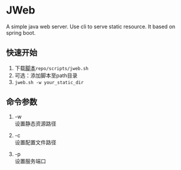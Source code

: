 # JWeb

A simple java web server. Use cli to serve static resource. It based on spring boot.

## 快速开始

1. 下载[脚本](https://gitlab.com/JiangTJ/jweb/raw/master/scripts/jweb.sh)`repo/scripts/jweb.sh`
2. 可选：添加脚本至path目录
3. `jweb.sh -w your_static_dir`

## 命令参数

1. -w <static-dir>   
设置静态资源路径

2. -c <config-dir>   
设置配置文件路径

3. -p <port>   
设置服务端口

